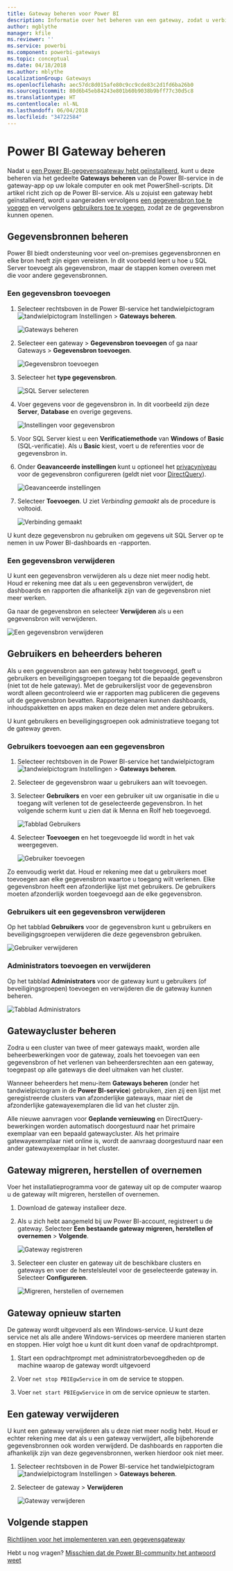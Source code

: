 ```yaml
---
title: Gateway beheren voor Power BI
description: Informatie over het beheren van een gateway, zodat u verbinding kunt maken met on-premises gegevens in Power BI.
author: mgblythe
manager: kfile
ms.reviewer: ''
ms.service: powerbi
ms.component: powerbi-gateways
ms.topic: conceptual
ms.date: 04/18/2018
ms.author: mblythe
LocalizationGroup: Gateways
ms.openlocfilehash: aec57dc8d015afe80c9cc9cde83c2d1fd6ba26b0
ms.sourcegitcommit: 80d6b45eb84243e801b60b9038b9bff77c30d5c8
ms.translationtype: HT
ms.contentlocale: nl-NL
ms.lasthandoff: 06/04/2018
ms.locfileid: "34722584"
---
```

# <a name="manage-a-power-bi-gateway"></a>Power BI Gateway beheren

Nadat u [een Power BI-gegevensgateway hebt geïnstalleerd](service-gateway-install.md), kunt u deze beheren via het gedeelte **Gateways beheren** van de Power BI-service in de gateway-app op uw lokale computer en ook met PowerShell-scripts. Dit artikel richt zich op de Power BI-service. Als u zojuist een gateway hebt geïnstalleerd, wordt u aangeraden vervolgens [een gegevensbron toe te voegen](#add-a-data-source) en vervolgens [gebruikers toe te voegen](#add-users-to-a-data-source), zodat ze de gegevensbron kunnen openen.


## <a name="manage-data-sources"></a>Gegevensbronnen beheren

Power BI biedt ondersteuning voor veel on-premises gegevensbronnen en elke bron heeft zijn eigen vereisten. In dit voorbeeld leert u hoe u SQL Server toevoegt als gegevensbron, maar de stappen komen overeen met die voor andere gegevensbronnen.


### <a name="add-a-data-source"></a>Een gegevensbron toevoegen

1. Selecteer rechtsboven in de Power BI-service het tandwielpictogram ![tandwielpictogram Instellingen](media/service-gateway-manage/icon-gear.png) > **Gateways beheren**.

    ![Gateways beheren](media/service-gateway-manage/manage-gateways.png)

2. Selecteer een gateway > **Gegevensbron toevoegen** of ga naar Gateways > **Gegevensbron toevoegen**.

    ![Gegevensbron toevoegen](media/service-gateway-manage/add-data-source.png)

3. Selecteer het **type gegevensbron**.

    ![SQL Server selecteren](media/service-gateway-manage/select-sql-server.png)


4. Voer gegevens voor de gegevensbron in. In dit voorbeeld zijn deze **Server**, **Database** en overige gegevens.  

    ![Instellingen voor gegevensbron](media/service-gateway-manage/data-source-settings.png)

5. Voor SQL Server kiest u een **Verificatiemethode** van **Windows** of **Basic** (SQL-verificatie).  Als u **Basic** kiest, voert u de referenties voor de gegevensbron in.

6. Onder **Geavanceerde instellingen** kunt u optioneel het [privacyniveau](https://support.office.com/article/Privacy-levels-Power-Query-CC3EDE4D-359E-4B28-BC72-9BEE7900B540) voor de gegevensbron configureren (geldt niet voor [DirectQuery](desktop-directquery-about.md)).

    ![Geavanceerde instellingen](media/service-gateway-manage/advanced-settings.png)

7. Selecteer **Toevoegen**. U ziet *Verbinding gemaakt* als de procedure is voltooid.

    ![Verbinding gemaakt](media/service-gateway-manage/connection-successful.png)

U kunt deze gegevensbron nu gebruiken om gegevens uit SQL Server op te nemen in uw Power BI-dashboards en -rapporten.

### <a name="remove-a-data-source"></a>Een gegevensbron verwijderen

U kunt een gegevensbron verwijderen als u deze niet meer nodig hebt. Houd er rekening mee dat als u een gegevensbron verwijdert, de dashboards en rapporten die afhankelijk zijn van de gegevensbron niet meer werken.

Ga naar de gegevensbron en selecteer **Verwijderen** als u een gegevensbron wilt verwijderen.

![Een gegevensbron verwijderen](media/service-gateway-manage/remove-data-source.png)


## <a name="manage-users-and-administrators"></a>Gebruikers en beheerders beheren

Als u een gegevensbron aan een gateway hebt toegevoegd, geeft u gebruikers en beveiligingsgroepen toegang tot die bepaalde gegevensbron (niet tot de hele gateway). Met de gebruikerslijst voor de gegevensbron wordt alleen gecontroleerd wie er rapporten mag publiceren die gegevens uit de gegevensbron bevatten. Rapporteigenaren kunnen dashboards, inhoudspakketten en apps maken en deze delen met andere gebruikers.

U kunt gebruikers en beveiligingsgroepen ook administratieve toegang tot de gateway geven.


### <a name="add-users-to-a-data-source"></a>Gebruikers toevoegen aan een gegevensbron

1. Selecteer rechtsboven in de Power BI-service het tandwielpictogram ![tandwielpictogram Instellingen](media/service-gateway-manage/icon-gear.png) > **Gateways beheren**.

2. Selecteer de gegevensbron waar u gebruikers aan wilt toevoegen.

3. Selecteer **Gebruikers** en voer een gebruiker uit uw organisatie in die u toegang wilt verlenen tot de geselecteerde gegevensbron. In het volgende scherm kunt u zien dat ik Menna en Rolf heb toegevoegd.

    ![Tabblad Gebruikers](media/service-gateway-manage/users-tab.png)

4. Selecteer **Toevoegen** en het toegevoegde lid wordt in het vak weergegeven.

    ![Gebruiker toevoegen](media/service-gateway-manage/add-user.png)

Zo eenvoudig werkt dat. Houd er rekening mee dat u gebruikers moet toevoegen aan elke gegevensbron waartoe u toegang wilt verlenen. Elke gegevensbron heeft een afzonderlijke lijst met gebruikers. De gebruikers moeten afzonderlijk worden toegevoegd aan de elke gegevensbron.


### <a name="remove-users-from-a-data-source"></a>Gebruikers uit een gegevensbron verwijderen

Op het tabblad **Gebruikers** voor de gegevensbron kunt u gebruikers en beveiligingsgroepen verwijderen die deze gegevensbron gebruiken.

![Gebruiker verwijderen](media/service-gateway-manage/remove-user.png)


### <a name="add-and-remove-administrators"></a>Administrators toevoegen en verwijderen

Op het tabblad **Administrators** voor de gateway kunt u gebruikers (of beveiligingsgroepen) toevoegen en verwijderen die de gateway kunnen beheren.

![Tabblad Administrators](media/service-gateway-manage/administrators-tab.png)


## <a name="manage-a-gateway-cluster"></a>Gatewaycluster beheren

Zodra u een cluster van twee of meer gateways maakt, worden alle beheerbewerkingen voor de gateway, zoals het toevoegen van een gegevensbron of het verlenen van beheerdersrechten aan een gateway, toegepast op alle gateways die deel uitmaken van het cluster. 

Wanneer beheerders het menu-item **Gateways beheren** (onder het tandwielpictogram in de **Power BI-service**) gebruiken, zien zij een lijst met geregistreerde clusters van afzonderlijke gateways, maar niet de afzonderlijke gatewayexemplaren die lid van het cluster zijn.

Alle nieuwe aanvragen voor **Geplande vernieuwing** en DirectQuery-bewerkingen worden automatisch doorgestuurd naar het primaire exemplaar van een bepaald gatewaycluster. Als het primaire gatewayexemplaar niet online is, wordt de aanvraag doorgestuurd naar een ander gatewayexemplaar in het cluster.


## <a name="migrate-restore-or-take-over-a-gateway"></a>Gateway migreren, herstellen of overnemen

Voer het installatieprogramma voor de gateway uit op de computer waarop u de gateway wilt migreren, herstellen of overnemen.

1. Download de gateway installeer deze.

2. Als u zich hebt aangemeld bij uw Power BI-account, registreert u de gateway. Selecteer **Een bestaande gateway migreren, herstellen of overnemen** > **Volgende**.

    ![Gateway registreren](media/service-gateway-manage/register-gateway.png)

3. Selecteer een cluster en gateway uit de beschikbare clusters en gateways en voer de herstelsleutel voor de geselecteerde gateway in. Selecteer **Configureren**.

    ![Migreren, herstellen of overnemen](media/service-gateway-manage/migrate-restore-takeover.png)


## <a name="restart-a-gateway"></a>Gateway opnieuw starten

De gateway wordt uitgevoerd als een Windows-service. U kunt deze service net als alle andere Windows-services op meerdere manieren starten en stoppen. Hier volgt hoe u kunt dit kunt doen vanaf de opdrachtprompt.

1. Start een opdrachtprompt met administratorbevoegdheden op de machine waarop de gateway wordt uitgevoerd

2. Voer `net stop PBIEgwService` in om de service te stoppen.

3. Voer `net start PBIEgwService` in om de service opnieuw te starten.


## <a name="remove-a-gateway"></a>Een gateway verwijderen

U kunt een gateway verwijderen als u deze niet meer nodig hebt. Houd er echter rekening mee dat als u een gateway verwijdert, alle bijbehorende gegevensbronnen ook worden verwijderd. De dashboards en rapporten die afhankelijk zijn van deze gegevensbronnen, werken hierdoor ook niet meer.

1. Selecteer rechtsboven in de Power BI-service het tandwielpictogram ![tandwielpictogram Instellingen](media/service-gateway-manage/icon-gear.png) > **Gateways beheren**.

2. Selecteer de gateway > **Verwijderen**
   
   ![Gateway verwijderen](media/service-gateway-manage/remove-gateway.png)


## <a name="next-steps"></a>Volgende stappen

[Richtlijnen voor het implementeren van een gegevensgateway](service-gateway-deployment-guidance.md)

Hebt u nog vragen? [Misschien dat de Power BI-community het antwoord weet](http://community.powerbi.com/)
